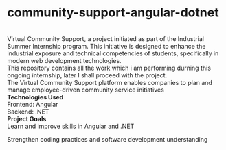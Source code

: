 # community-support-angular-dotnet
<br>
Virtual Community Support, a project initiated as part of the Industrial Summer Internship program. This initiative is designed to enhance the industrial exposure and technical competencies of students, specifically in modern web development technologies.
<br>
This repository contains all the work which i am performing durning this ongoing internship, later I shall proceed with the project.
<br>
The Virtual Community Support platform enables companies to plan and manage employee-driven community service initiatives
<br>
<b>Technologies Used</b>
<br>
Frontend: Angular
<br>
Backend: .NET
<br>
<b>Project Goals</b>
<br>
Learn and improve skills in Angular and .NET

Strengthen coding practices and software development understanding
